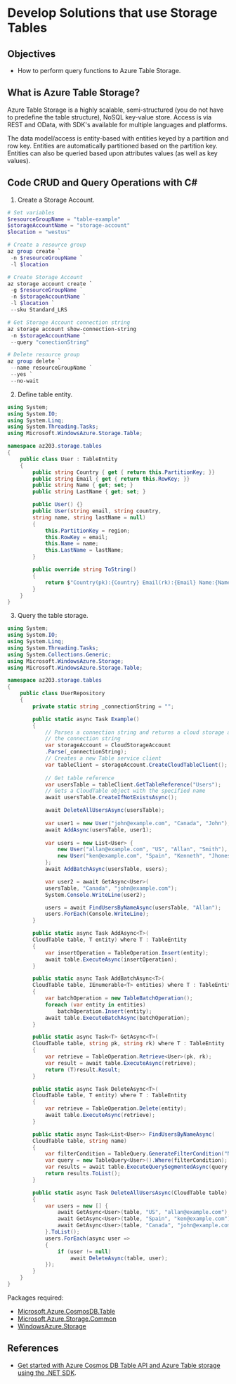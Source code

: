 # Develop Solutions that use Storage Tables

## Objectives
* How to perform query functions to Azure Table Storage.

## What is Azure Table Storage?
Azure Table Storage is a highly scalable, semi-structured (you do not have to predefine the table structure), NoSQL key-value store. Access is via REST and OData, with SDK's available for multiple languages and platforms.

The data model/access is entity-based with entities keyed by a partition and row key. Entities are automatically partitioned based on the partition key. Entities can also be queried based upon attributes values (as well as key values).

## Code CRUD and Query Operations with C#
1. Create a Storage Account.
```powershell
# Set variables
$resourceGroupName = "table-example"
$storageAccountName = "storage-account"
$location = "westus"

# Create a resource group
az group create `
 -n $resourceGroupName `
 -l $location

# Create Storage Account
az storage account create `
 -g $resourceGroupName `
 -n $storageAccountName `
 -l $location `
 --sku Standard_LRS

# Get Storage Account connection string
az storage account show-connection-string
 -n $storageAccountName `
 --query "conectionString"

# Delete resource group
az group delete `
 --name resourceGroupName `
 --yes `
 --no-wait
```
2. Define table entity.
```csharp
using System;
using System.IO;
using System.Linq;
using System.Threading.Tasks;
using Microsoft.WindowsAzure.Storage.Table;

namespace az203.storage.tables
{
    public class User : TableEntity
    {
        public string Country { get { return this.PartitionKey; }}
        public string Email { get { return this.RowKey; }}
        public string Name { get; set; }
        public string LastName { get; set; }

        public User() {}
        public User(string email, string country,
        string name, string lastName = null)
        {
            this.PartitionKey = region;
            this.RowKey = email;
            this.Name = name;
            this.LastName = lastName;
        }

        public override string ToString()
        {
            return $"Country(pk):{Country} Email(rk):{Email} Name:{Name} LastName:{LastName}";
        }
    }
}
```
3. Query the table storage.
```csharp
using System;
using System.IO;
using System.Linq;
using System.Threading.Tasks;
using System.Collections.Generic;
using Microsoft.WindowsAzure.Storage;
using Microsoft.WindowsAzure.Storage.Table;

namespace az203.storage.tables
{
    public class UserRepository
    {
        private static string _connectionString = "";

        public static async Task Example()
        {
            // Parses a connection string and returns a cloud storage account created from
            // the connection string
            var storageAccount = CloudStorageAccount
            .Parse(_connectionString);
            // Creates a new Table service client
            var tableClient = storageAccount.CreateCloudTableClient();
            
            // Get table reference
            var usersTable = tableClient.GetTableReference("Users");
            // Gets a CloudTable object with the specified name
            await usersTable.CreateIfNotExistsAsync();

            await DeleteAllUsersAsync(usersTable);
            
            var user1 = new User("john@example.com", "Canada", "John");
            await AddAsync(usersTable, user1);
            
            var users = new List<User> {
                new User("allan@example.com", "US", "Allan", "Smith"),
                new User("ken@example.com", "Spain", "Kenneth", "Jhones")
            };
            await AddBatchAsync(usersTable, users);

            var user2 = await GetAsync<User>(
            usersTable, "Canada", "john@example.com");
            System.Console.WriteLine(user2);

            users = await FindUsersByNameAsync(usersTable, "Allan");
            users.ForEach(Console.WriteLine);
        }

        public static async Task AddAsync<T>(
        CloudTable table, T entity) where T : TableEntity
        {
            var insertOperation = TableOperation.Insert(entity);
            await table.ExecuteAsync(insertOperation);
        }

        public static async Task AddBatchAsync<T>(
        CloudTable table, IEnumerable<T> entities) where T : TableEntity
        {
            var batchOperation = new TableBatchOperation();
            foreach (var entity in entities)
                batchOperation.Insert(entity);
            await table.ExecuteBatchAsync(batchOperation);
        }

        public static async Task<T> GetAsync<T>(
        CloudTable table, string pk, string rk) where T : TableEntity
        {
            var retrieve = TableOperation.Retrieve<User>(pk, rk);
            var result = await table.ExecuteAsync(retrieve);
            return (T)result.Result;
        }

        public static async Task DeleteAsync<T>(
        CloudTable table, T entity) where T : TableEntity
        {
            var retrieve = TableOperation.Delete(entity);
            await table.ExecuteAsync(retrieve);
        }

        public static async Task<List<User>> FindUsersByNameAsync(
        CloudTable table, string name)
        {
            var filterCondition = TableQuery.GenerateFilterCondition("Name", QueryComparisons.Equal, name);
            var query = new TableQuery<User>().Where(filterCondition);
            var results = await table.ExecuteQuerySegmentedAsync(query, null);
            return results.ToList();
        }

        public static async Task DeleteAllUsersAsync(CloudTable table)
        {
            var users = new [] {
                await GetAsync<User>(table, "US", "allan@example.com"),
                await GetAsync<User>(table, "Spain", "ken@example.com"),
                await GetAsync<User>(table, "Canada", "john@example.com")
            }.ToList();
            users.ForEach(async user =>
            {
                if (user != null)
                    await DeleteAsync(table, user);
            });
        }
    }
}
```

Packages required:
* [Microsoft.Azure.CosmosDB.Table](https://www.nuget.org/packages/Microsoft.Azure.CosmosDB.Table/)
* [Microsoft.Azure.Storage.Common](https://www.nuget.org/packages/Microsoft.Azure.Storage.Common/)
* [WindowsAzure.Storage](https://www.nuget.org/packages/WindowsAzure.Storage/)

## References
* [Get started with Azure Cosmos DB Table API and Azure Table storage using the .NET SDK](https://docs.microsoft.com/en-us/azure/cosmos-db/tutorial-develop-table-dotnet).
